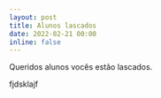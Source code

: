 ```yaml
---
layout: post
title: Alunos lascados
date: 2022-02-21 00:00
inline: false
---
```


Queridos alunos vocês estão lascados.

<p>fjdsklajf</p>
